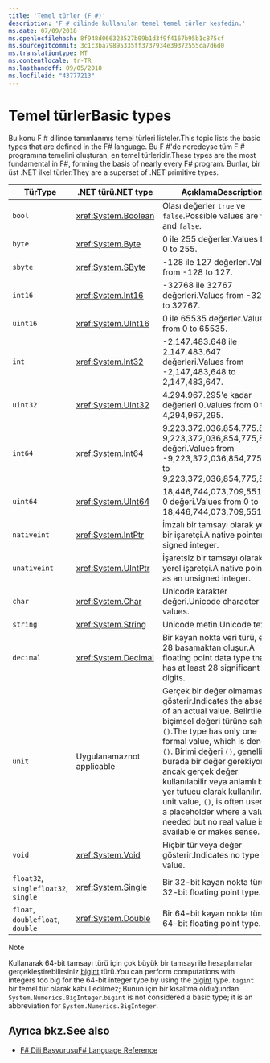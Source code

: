 ```yaml
---
title: 'Temel türler (F #)'
description: 'F # dilinde kullanılan temel temel türler keşfedin.'
ms.date: 07/09/2018
ms.openlocfilehash: 8f948d066323527b09b1d3f9f4167b95b1c875cf
ms.sourcegitcommit: 3c1c3ba79895335ff3737934e39372555ca7d6d0
ms.translationtype: MT
ms.contentlocale: tr-TR
ms.lasthandoff: 09/05/2018
ms.locfileid: "43777213"
---
```

# <a name="basic-types"></a><span data-ttu-id="7cb64-103">Temel türler</span><span class="sxs-lookup"><span data-stu-id="7cb64-103">Basic types</span></span>

<span data-ttu-id="7cb64-104">Bu konu F # dilinde tanımlanmış temel türleri listeler.</span><span class="sxs-lookup"><span data-stu-id="7cb64-104">This topic lists the basic types that are defined in the F# language.</span></span> <span data-ttu-id="7cb64-105">Bu F #'de neredeyse tüm F # programına temelini oluşturan, en temel türleridir.</span><span class="sxs-lookup"><span data-stu-id="7cb64-105">These types are the most fundamental in F#, forming the basis of nearly every F# program.</span></span> <span data-ttu-id="7cb64-106">Bunlar, bir üst .NET ilkel türler.</span><span class="sxs-lookup"><span data-stu-id="7cb64-106">They are a superset of .NET primitive types.</span></span>

|<span data-ttu-id="7cb64-107">Tür</span><span class="sxs-lookup"><span data-stu-id="7cb64-107">Type</span></span>|<span data-ttu-id="7cb64-108">.NET türü</span><span class="sxs-lookup"><span data-stu-id="7cb64-108">.NET type</span></span>|<span data-ttu-id="7cb64-109">Açıklama</span><span class="sxs-lookup"><span data-stu-id="7cb64-109">Description</span></span>|
|----|---------|-----------|
|`bool`|<xref:System.Boolean>|<span data-ttu-id="7cb64-110">Olası değerler `true` ve `false`.</span><span class="sxs-lookup"><span data-stu-id="7cb64-110">Possible values are `true` and `false`.</span></span>|
|`byte`|<xref:System.Byte>|<span data-ttu-id="7cb64-111">0 ile 255 değerler.</span><span class="sxs-lookup"><span data-stu-id="7cb64-111">Values from 0 to 255.</span></span>|
|`sbyte`|<xref:System.SByte>|<span data-ttu-id="7cb64-112">-128 ile 127 değerleri.</span><span class="sxs-lookup"><span data-stu-id="7cb64-112">Values from -128 to 127.</span></span>|
|`int16`|<xref:System.Int16>|<span data-ttu-id="7cb64-113">-32768 ile 32767 değerleri.</span><span class="sxs-lookup"><span data-stu-id="7cb64-113">Values from -32768 to 32767.</span></span>|
|`uint16`|<xref:System.UInt16>|<span data-ttu-id="7cb64-114">0 ile 65535 değerler.</span><span class="sxs-lookup"><span data-stu-id="7cb64-114">Values from 0 to 65535.</span></span>|
|`int`|<xref:System.Int32>|<span data-ttu-id="7cb64-115">-2.147.483.648 ile 2.147.483.647 değerleri.</span><span class="sxs-lookup"><span data-stu-id="7cb64-115">Values from -2,147,483,648 to 2,147,483,647.</span></span>|
|`uint32`|<xref:System.UInt32>|<span data-ttu-id="7cb64-116">4.294.967.295'e kadar değerleri 0.</span><span class="sxs-lookup"><span data-stu-id="7cb64-116">Values from 0 to 4,294,967,295.</span></span>|
|`int64`|<xref:System.Int64>|<span data-ttu-id="7cb64-117">9.223.372.036.854.775.807-9,223,372,036,854,775,808 değeri.</span><span class="sxs-lookup"><span data-stu-id="7cb64-117">Values from -9,223,372,036,854,775,808 to 9,223,372,036,854,775,807.</span></span>|
|`uint64`|<xref:System.UInt64>|<span data-ttu-id="7cb64-118">18,446,744,073,709,551,615 0 değeri.</span><span class="sxs-lookup"><span data-stu-id="7cb64-118">Values from 0 to 18,446,744,073,709,551,615.</span></span>|
|`nativeint`|<xref:System.IntPtr>|<span data-ttu-id="7cb64-119">İmzalı bir tamsayı olarak yerel bir işaretçi.</span><span class="sxs-lookup"><span data-stu-id="7cb64-119">A native pointer as a signed integer.</span></span>|
|`unativeint`|<xref:System.UIntPtr>|<span data-ttu-id="7cb64-120">İşaretsiz bir tamsayı olarak yerel işaretçi.</span><span class="sxs-lookup"><span data-stu-id="7cb64-120">A native pointer as an unsigned integer.</span></span>|
|`char`|<xref:System.Char>|<span data-ttu-id="7cb64-121">Unicode karakter değeri.</span><span class="sxs-lookup"><span data-stu-id="7cb64-121">Unicode character values.</span></span>|
|`string`|<xref:System.String>|<span data-ttu-id="7cb64-122">Unicode metin.</span><span class="sxs-lookup"><span data-stu-id="7cb64-122">Unicode text.</span></span>|
|`decimal`|<xref:System.Decimal>|<span data-ttu-id="7cb64-123">Bir kayan nokta veri türü, en az 28 basamaktan oluşur.</span><span class="sxs-lookup"><span data-stu-id="7cb64-123">A floating point data type that has at least 28 significant digits.</span></span>|
|`unit`|<span data-ttu-id="7cb64-124">Uygulanamaz</span><span class="sxs-lookup"><span data-stu-id="7cb64-124">not applicable</span></span>|<span data-ttu-id="7cb64-125">Gerçek bir değer olmaması gösterir.</span><span class="sxs-lookup"><span data-stu-id="7cb64-125">Indicates the absence of an actual value.</span></span> <span data-ttu-id="7cb64-126">Belirtilen tek biçimsel değeri türüne sahip `()`.</span><span class="sxs-lookup"><span data-stu-id="7cb64-126">The type has only one formal value, which is denoted `()`.</span></span> <span data-ttu-id="7cb64-127">Birimi değeri `()`, genellikle burada bir değer gerekiyordu ancak gerçek değer kullanılabilir veya anlamlı bir yer tutucu olarak kullanılır.</span><span class="sxs-lookup"><span data-stu-id="7cb64-127">The unit value, `()`, is often used as a placeholder where a value is needed but no real value is available or makes sense.</span></span>|
|`void`|<xref:System.Void>|<span data-ttu-id="7cb64-128">Hiçbir tür veya değer gösterir.</span><span class="sxs-lookup"><span data-stu-id="7cb64-128">Indicates no type or value.</span></span>|
|<span data-ttu-id="7cb64-129">`float32`, `single`</span><span class="sxs-lookup"><span data-stu-id="7cb64-129">`float32`, `single`</span></span>|<xref:System.Single>|<span data-ttu-id="7cb64-130">Bir 32-bit kayan nokta türü.</span><span class="sxs-lookup"><span data-stu-id="7cb64-130">A 32-bit floating point type.</span></span>|
|<span data-ttu-id="7cb64-131">`float`, `double`</span><span class="sxs-lookup"><span data-stu-id="7cb64-131">`float`, `double`</span></span>|<xref:System.Double>|<span data-ttu-id="7cb64-132">Bir 64-bit kayan nokta türü.</span><span class="sxs-lookup"><span data-stu-id="7cb64-132">A 64-bit floating point type.</span></span>|

>[!NOTE]
<span data-ttu-id="7cb64-133">Kullanarak 64-bit tamsayı türü için çok büyük bir tamsayı ile hesaplamalar gerçekleştirebilirsiniz [bigint](https://msdn.microsoft.com/library/dc8be18d-4042-46c4-b136-2f21a84f6efa) türü.</span><span class="sxs-lookup"><span data-stu-id="7cb64-133">You can perform computations with integers too big for the 64-bit integer type by using the [bigint](https://msdn.microsoft.com/library/dc8be18d-4042-46c4-b136-2f21a84f6efa) type.</span></span> <span data-ttu-id="7cb64-134">`bigint` bir temel tür olarak kabul edilmez; Bunun için bir kısaltma olduğundan `System.Numerics.BigInteger`.</span><span class="sxs-lookup"><span data-stu-id="7cb64-134">`bigint` is not considered a basic type; it is an abbreviation for `System.Numerics.BigInteger`.</span></span>

## <a name="see-also"></a><span data-ttu-id="7cb64-135">Ayrıca bkz.</span><span class="sxs-lookup"><span data-stu-id="7cb64-135">See also</span></span>

- [<span data-ttu-id="7cb64-136">F# Dili Başvurusu</span><span class="sxs-lookup"><span data-stu-id="7cb64-136">F# Language Reference</span></span>](index.md)
